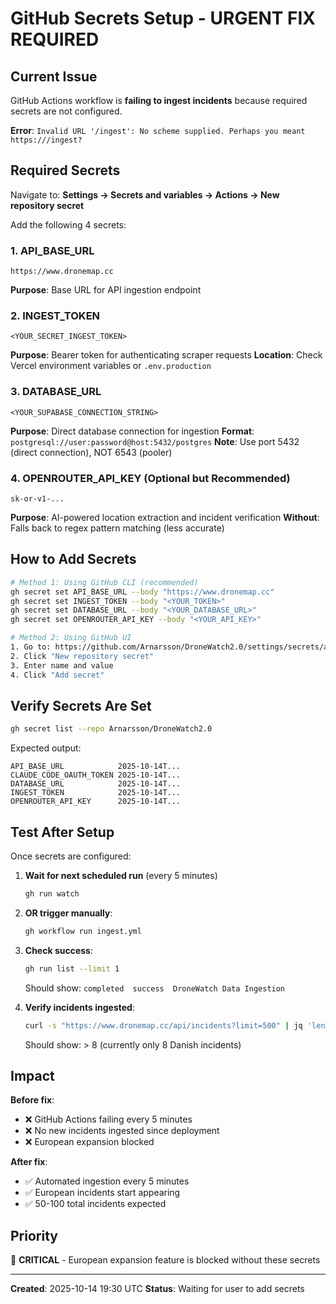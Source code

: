# GitHub Secrets Setup - URGENT FIX REQUIRED

## Current Issue

GitHub Actions workflow is **failing to ingest incidents** because required secrets are not configured.

**Error**: `Invalid URL '/ingest': No scheme supplied. Perhaps you meant https:///ingest?`

## Required Secrets

Navigate to: **Settings → Secrets and variables → Actions → New repository secret**

Add the following 4 secrets:

### 1. API_BASE_URL
```
https://www.dronemap.cc
```
**Purpose**: Base URL for API ingestion endpoint

### 2. INGEST_TOKEN
```
<YOUR_SECRET_INGEST_TOKEN>
```
**Purpose**: Bearer token for authenticating scraper requests
**Location**: Check Vercel environment variables or `.env.production`

### 3. DATABASE_URL
```
<YOUR_SUPABASE_CONNECTION_STRING>
```
**Purpose**: Direct database connection for ingestion
**Format**: `postgresql://user:password@host:5432/postgres`
**Note**: Use port 5432 (direct connection), NOT 6543 (pooler)

### 4. OPENROUTER_API_KEY (Optional but Recommended)
```
sk-or-v1-...
```
**Purpose**: AI-powered location extraction and incident verification
**Without**: Falls back to regex pattern matching (less accurate)

## How to Add Secrets

```bash
# Method 1: Using GitHub CLI (recommended)
gh secret set API_BASE_URL --body "https://www.dronemap.cc"
gh secret set INGEST_TOKEN --body "<YOUR_TOKEN>"
gh secret set DATABASE_URL --body "<YOUR_DATABASE_URL>"
gh secret set OPENROUTER_API_KEY --body "<YOUR_API_KEY>"

# Method 2: Using GitHub UI
1. Go to: https://github.com/Arnarsson/DroneWatch2.0/settings/secrets/actions
2. Click "New repository secret"
3. Enter name and value
4. Click "Add secret"
```

## Verify Secrets Are Set

```bash
gh secret list --repo Arnarsson/DroneWatch2.0
```

Expected output:
```
API_BASE_URL            2025-10-14T...
CLAUDE_CODE_OAUTH_TOKEN 2025-10-14T...
DATABASE_URL            2025-10-14T...
INGEST_TOKEN            2025-10-14T...
OPENROUTER_API_KEY      2025-10-14T...
```

## Test After Setup

Once secrets are configured:

1. **Wait for next scheduled run** (every 5 minutes)
   ```bash
   gh run watch
   ```

2. **OR trigger manually**:
   ```bash
   gh workflow run ingest.yml
   ```

3. **Check success**:
   ```bash
   gh run list --limit 1
   ```
   Should show: `completed  success  DroneWatch Data Ingestion`

4. **Verify incidents ingested**:
   ```bash
   curl -s "https://www.dronemap.cc/api/incidents?limit=500" | jq 'length'
   ```
   Should show: > 8 (currently only 8 Danish incidents)

## Impact

**Before fix**:
- ❌ GitHub Actions failing every 5 minutes
- ❌ No new incidents ingested since deployment
- ❌ European expansion blocked

**After fix**:
- ✅ Automated ingestion every 5 minutes
- ✅ European incidents start appearing
- ✅ 50-100 total incidents expected

## Priority

🔴 **CRITICAL** - European expansion feature is blocked without these secrets

---

**Created**: 2025-10-14 19:30 UTC
**Status**: Waiting for user to add secrets
